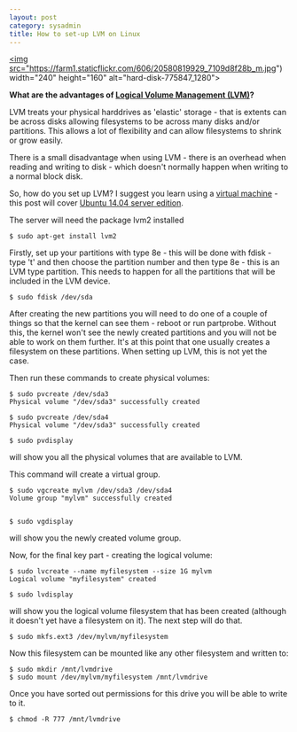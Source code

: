 ```yaml
---
layout: post
category: sysadmin
title: How to set-up LVM on Linux
---
```

<a data-flickr-embed="true" data-header="false" data-footer="false" data-context="false"  href="https://www.flickr.com/photos/kabads/20580819929/in/datetaken-public/" title="hard-disk-775847_1280"><img src="https://farm1.staticflickr.com/606/20580819929_7109d8f28b_m.jpg") width="240" height="160" alt="hard-disk-775847_1280"></a><script async src="//embedr.flickr.com/assets/client-code.js" charset="utf-8"></script>

**What are the advantages of [Logical Volume Management (LVM)](https://en.wikipedia.org/wiki/Logical_volume_management)?**

LVM treats your physical harddrives as 'elastic' storage - that is extents can be across disks allowing filesystems to be across many disks and/or partitions. This allows a lot of flexibility and can allow filesystems to shrink or grow easily. 

There is a small disadvantage when using LVM - there is an overhead when reading and writing to disk - which doesn't normally happen when writing to a normal block disk. 

So, how do you set up LVM? I suggest you learn using a [virtual machine](https://www.virtualbox.org/) - this post  will cover [Ubuntu 14.04 server edition](http://www.ubuntu.com/download/server).

The server will need the package lvm2 installed

	$ sudo apt-get install lvm2

Firstly, set up your partitions with type 8e - this will be done with fdisk - type 't' and then choose the partition number and then type 8e - this is an LVM type partition. This needs to happen for all the partitions that will be included in the LVM device.

	$ sudo fdisk /dev/sda

After creating the new partitions you will need to do one of a couple of things so that the kernel can see them - reboot or run partprobe. Without this, the kernel won't see the newly created partitions and you will not be able to work on them further. It's at this point that one usually creates a filesystem on these partitions. When setting up LVM, this is not yet the case. 

Then run these commands to create physical volumes:

	$ sudo pvcreate /dev/sda3
	Physical volume "/dev/sda3" successfully created

	$ sudo pvcreate /dev/sda4
	Physical volume "/dev/sda3" successfully created

	$ sudo pvdisplay
will show you all the physical volumes that are available to LVM.

This command  will create a virtual group.

	$ sudo vgcreate mylvm /dev/sda3 /dev/sda4
	Volume group "mylvm" successfully created
	

	$ sudo vgdisplay

will show you the newly created volume group. 

Now, for the final key part - creating the logical volume:

    $ sudo lvcreate --name myfilesystem --size 1G mylvm
	Logical volume "myfilesystem" created

	$ sudo lvdisplay

will show you the logical volume filesystem that has been created (although it doesn't yet have a filesystem on it). The next step will do that.

	$ sudo mkfs.ext3 /dev/mylvm/myfilesystem

Now this filesystem can be mounted like any other filesystem and written to:


	$ sudo mkdir /mnt/lvmdrive
	$ sudo mount /dev/mylvm/myfilesystem /mnt/lvmdrive

Once you have sorted out permissions for this drive you will be able to write to it.

	$ chmod -R 777 /mnt/lvmdrive


